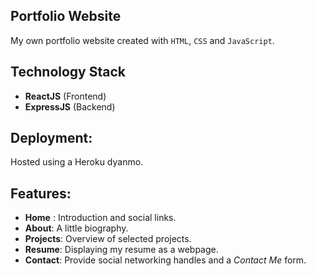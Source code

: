 ## Portfolio Website

My own portfolio website created with `HTML`, `CSS` and `JavaScript`.

## Technology Stack
- __ReactJS__ (Frontend)
- __ExpressJS__ (Backend)

## Deployment:
Hosted using a Heroku dyanmo.

## Features:
- __Home__ : Introduction and social links.
- __About__: A little biography.
- __Projects__: Overview of selected projects.
- __Resume__: Displaying my resume as a webpage.
- __Contact__: Provide social networking handles and a _Contact Me_ form.
